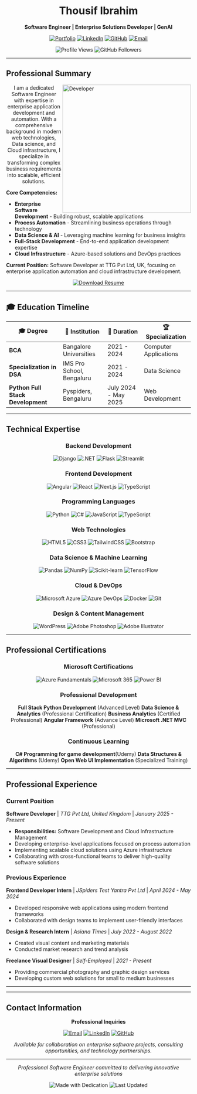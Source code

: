 <div align="center">
  
# Thousif Ibrahim

**Software Engineer | Enterprise Solutions Developer | GenAI**

[![Portfolio](https://img.shields.io/badge/Portfolio-View%20Projects-2B579A?style=flat-square&logo=safari&logoColor=white)](https://your-portfolio-link.com)
[![LinkedIn](https://img.shields.io/badge/LinkedIn-Professional%20Profile-0077B5?style=flat-square&logo=linkedin&logoColor=white)](https://linkedin.com/in/thousif-ibrahim-29050421b)
[![GitHub](https://img.shields.io/badge/GitHub-Code%20Repository-171515?style=flat-square&logo=github&logoColor=white)](https://github.com/THousifibrahim)
[![Email](https://img.shields.io/badge/Email-Contact%20Me-D14836?style=flat-square&logo=gmail&logoColor=white)](mailto:ahilxdesigns@gmail.com)

![Profile Views](https://komarev.com/ghpvc/?username=THousifibrahim&color=2B579A&style=flat-square)
![GitHub Followers](https://img.shields.io/github/followers/THousifibrahim?style=flat-square&logo=github&color=171515)

</div>

---

## Professional Summary

<img align="right" alt="Developer" width="350" src="https://cdn.dribbble.com/users/1162077/screenshots/3848914/programmer.gif">

<div align="center">
I am a dedicated Software Engineer with expertise in enterprise application development and automation. With a comprehensive background in modern web technologies, Data science, and Cloud infrastructure, I specialize in transforming complex business requirements into scalable, efficient solutions.
</div>

**Core Competencies:**

- **Enterprise Software Development** - Building robust, scalable applications
- **Process Automation** - Streamlining business operations through technology
- **Data Science & AI** - Leveraging machine learning for business insights
- **Full-Stack Development** - End-to-end application development expertise
- **Cloud Infrastructure** - Azure-based solutions and DevOps practices

**Current Position:** Software Developer at TTG Pvt Ltd, UK, focusing on enterprise application automation and cloud infrastructure development.

<div align="center">
  
[![Download Resume](https://img.shields.io/badge/📄%20Download%20Resume-2B579A?style=flat-square&logo=adobe-acrobat-reader&logoColor=white)](https://your-resume-link.com)

</div>

---

## 🎓 Education Timeline

<div align="center">

| 🎓 Degree | 🏢 Institution | 📅 Duration | 🏆 Specialization |
|-----------|----------------|-------------|-------------------|
| **BCA** | Bangalore Universities | 2021 - 2024 | Computer Applications |
| **Specialization in DSA** | IMS Pro School, Bengaluru | 2021 - 2024 | Data Science |
| **Python Full Stack Development** | Pyspiders, Bengaluru | July 2024 - May 2025 | Web Development |

</div>

---

## Technical Expertise

<div align="center">

### Backend Development
![Django](https://img.shields.io/badge/Django-092E20?style=flat-square&logo=django&logoColor=white)
![.NET](https://img.shields.io/badge/.NET-512BD4?style=flat-square&logo=dotnet&logoColor=white)
![Flask](https://img.shields.io/badge/Flask-000000?style=flat-square&logo=flask&logoColor=white)
![Streamlit](https://img.shields.io/badge/Streamlit-FF4B4B?style=flat-square&logo=streamlit&logoColor=white)

### Frontend Development
![Angular](https://img.shields.io/badge/Angular-DD0031?style=flat-square&logo=angular&logoColor=white)
![React](https://img.shields.io/badge/React-20232A?style=flat-square&logo=react&logoColor=61DAFB)
![Next.js](https://img.shields.io/badge/Next.js-000000?style=flat-square&logo=nextdotjs&logoColor=white)
![TypeScript](https://img.shields.io/badge/TypeScript-007ACC?style=flat-square&logo=typescript&logoColor=white)

### Programming Languages
![Python](https://img.shields.io/badge/Python-3776AB?style=flat-square&logo=python&logoColor=white)
![C#](https://img.shields.io/badge/C%23-239120?style=flat-square&logo=c-sharp&logoColor=white)
![JavaScript](https://img.shields.io/badge/JavaScript-F7DF1E?style=flat-square&logo=javascript&logoColor=black)
![TypeScript](https://img.shields.io/badge/TypeScript-007ACC?style=flat-square&logo=typescript&logoColor=white)

### Web Technologies
![HTML5](https://img.shields.io/badge/HTML5-E34F26?style=flat-square&logo=html5&logoColor=white)
![CSS3](https://img.shields.io/badge/CSS3-1572B6?style=flat-square&logo=css3&logoColor=white)
![TailwindCSS](https://img.shields.io/badge/Tailwind_CSS-38B2AC?style=flat-square&logo=tailwind-css&logoColor=white)
![Bootstrap](https://img.shields.io/badge/Bootstrap-563D7C?style=flat-square&logo=bootstrap&logoColor=white)

### Data Science & Machine Learning
![Pandas](https://img.shields.io/badge/Pandas-150458?style=flat-square&logo=pandas&logoColor=white)
![NumPy](https://img.shields.io/badge/NumPy-013243?style=flat-square&logo=numpy&logoColor=white)
![Scikit-learn](https://img.shields.io/badge/scikit--learn-F7931E?style=flat-square&logo=scikit-learn&logoColor=white)
![TensorFlow](https://img.shields.io/badge/TensorFlow-FF6F00?style=flat-square&logo=tensorflow&logoColor=white)

### Cloud & DevOps
![Microsoft Azure](https://img.shields.io/badge/Microsoft_Azure-0089D0?style=flat-square&logo=microsoft-azure&logoColor=white)
![Azure DevOps](https://img.shields.io/badge/Azure_DevOps-0078D4?style=flat-square&logo=azure-devops&logoColor=white)
![Docker](https://img.shields.io/badge/Docker-2496ED?style=flat-square&logo=docker&logoColor=white)
![Git](https://img.shields.io/badge/Git-F05032?style=flat-square&logo=git&logoColor=white)

### Design & Content Management
![WordPress](https://img.shields.io/badge/WordPress-21759B?style=flat-square&logo=wordpress&logoColor=white)
![Adobe Photoshop](https://img.shields.io/badge/Adobe%20Photoshop-31A8FF?style=flat-square&logo=Adobe%20Photoshop&logoColor=white)
![Adobe Illustrator](https://img.shields.io/badge/Adobe%20Illustrator-FF9A00?style=flat-square&logo=adobe%20illustrator&logoColor=white)

</div>

---

## Professional Certifications

<div align="center">

### Microsoft Certifications
![Azure Fundamentals](https://img.shields.io/badge/Azure_AZ--900-0078D4?style=flat-square&logo=microsoft-azure&logoColor=white)
![Microsoft 365](https://img.shields.io/badge/Microsoft_MS--900-5E5E5E?style=flat-square&logo=microsoft&logoColor=white)
![Power BI](https://img.shields.io/badge/Power_BI_PL--300-F2C811?style=flat-square&logo=powerbi&logoColor=black)

### Professional Development
**Full Stack Python Development** (Advanced Level)
**Data Science & Analytics** (Professional Certification)
**Business Analytics** (Certified Professional)
**Angular Framework** (Advance Level)
**Microsoft .NET MVC** (Professional)

### Continuous Learning
**C# Programming for game development**(Udemy)
**Data Structures & Algorithms** (Udemy)
**Open Web UI Implementation** (Specialized Training)

</div>

---

## Professional Experience

### Current Position

**Software Developer** | *TTG Pvt Ltd, United Kingdom* | *January 2025 - Present*
- **Responsibilities:** Software Development and Cloud Infrastructure Management
- Developing enterprise-level applications focused on process automation
- Implementing scalable cloud solutions using Azure infrastructure
- Collaborating with cross-functional teams to deliver high-quality software solutions

### Previous Experience

**Frontend Developer Intern** | *JSpiders Test Yantra Pvt Ltd* | *April 2024 - May 2024*
- Developed responsive web applications using modern frontend frameworks
- Collaborated with design teams to implement user-friendly interfaces

**Design & Research Intern** | *Asiana Times* | *July 2022 - August 2022*
- Created visual content and marketing materials
- Conducted market research and trend analysis

**Freelance Visual Designer** | *Self-Employed* | *2021 - Present*
- Providing commercial photography and graphic design services
- Developing custom web solutions for small to medium businesses

---

<!-- ## GitHub Statistics

<div align="center">

<img height="160em" src="https://github-readme-stats.vercel.app/api?username=THousifibrahim&show_icons=true&hide_border=true&count_private=true&theme=default&title_color=2B579A&icon_color=2B579A" />
<img height="160em" src="https://github-readme-stats.vercel.app/api/top-langs/?username=THousifibrahim&layout=compact&hide_border=true&theme=default&title_color=2B579A" />

</div> -->

<!-- <div align="center"> -->

<!-- ![GitHub Streak](https://github-readme-streak-stats.herokuapp.com/?user=THousifibrahim&theme=default&hide_border=true&stroke=2B579A&ring=2B579A&fire=2B579A)

</div> -->

---

## Contact Information

<div align="center">

**Professional Inquiries**

[![Email](https://img.shields.io/badge/%20ahilxdesigns@gmail.com-D14836?style=flat-square&logo=gmail&logoColor=white)](mailto:ahilxdesigns@gmail.com)
[![LinkedIn](https://img.shields.io/badge/💼%20LinkedIn%20Profile-0077B5?style=flat-square&logo=linkedin&logoColor=white)](https://linkedin.com/in/thousif-ibrahim-29050421b)
[![GitHub](https://img.shields.io/badge/�%20GitHub%20Profile-171515?style=flat-square&logo=github&logoColor=white)](https://github.com/THousifibrahim)

*Available for collaboration on enterprise software projects, consulting opportunities, and technology partnerships.*

</div>

---

<div align="center">

*Professional Software Engineer committed to delivering innovative enterprise solutions*

![Made with Dedication](https://img.shields.io/badge/Made%20with-Dedication-2B579A?style=flat-square)
![Last Updated](https://img.shields.io/badge/Last%20Updated-October%202025-lightgrey?style=flat-square)

</div>
